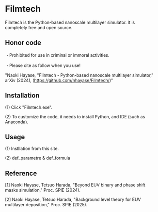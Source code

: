 # Filmtech
Filmtech is the Python-based nanoscale multilayer simulator. It is completely free and open source. 

## Honor code
・Prohibited for use in criminal or immoral activities.

・Please cite as follow when you use!
  
  "Naoki Hayase, "Filmtech - Python-based nanoscale multilayer simulator," arXiv (2024), (https://github.com/nhayase/Filmtech/)"

## Installation

(1) Click "Filmtech.exe".

(2) To customize the code, it needs to install Python, and IDE (such as Anaconda).

## Usage

(1) Instllation from this site.

(2) def_parametre & def_formula

## Reference

[1] Naoki Hayase, Tetsuo Harada, "Beyond EUV binary and phase shift masks simulation," Proc. SPIE (2024).

[2] Naoki Hayase, Tetsuo Harada, "Background level theory for EUV multilayer deposition," Proc. SPIE (2025).

